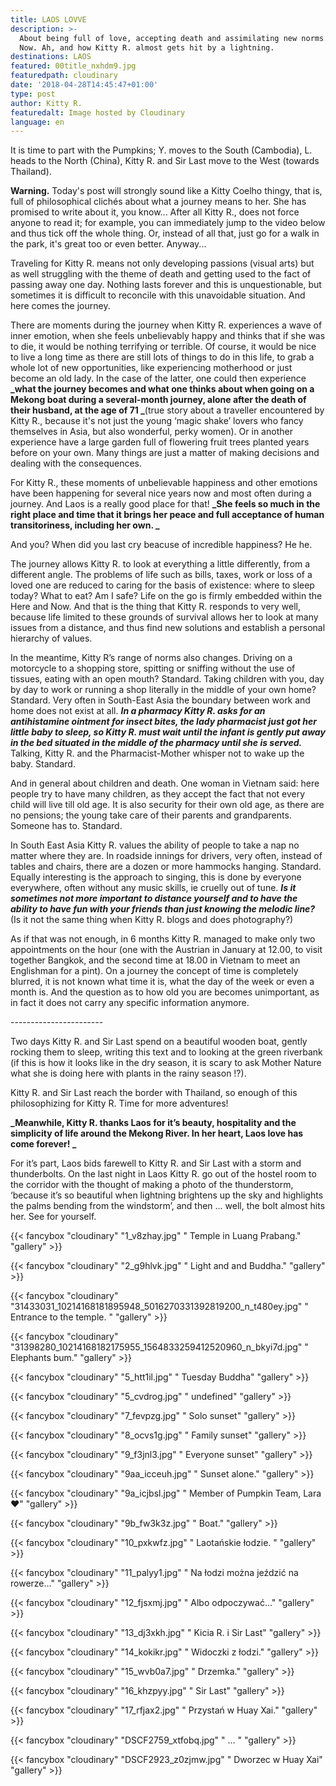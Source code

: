 ```yaml
---
title: LAOS LOVVE
description: >-
  About being full of love, accepting death and assimilating new norms. Here and
  Now. Ah, and how Kitty R. almost gets hit by a lightning.
destinations: LAOS
featured: 00title_nxhdm9.jpg
featuredpath: cloudinary
date: '2018-04-28T14:45:47+01:00'
type: post
author: Kitty R.
featuredalt: Image hosted by Cloudinary
language: en
---
```

It is time to part with the Pumpkins; Y. moves to the South (Cambodia), L. heads to the North (China), Kitty R. and Sir Last move to the West (towards Thailand).

**Warning.** Today's post will strongly sound like a Kitty Coelho thingy, that is, full of philosophical clichés about what a journey means to her. She has promised to write about it, you know... After all Kitty R., does not force anyone to read it; for example, you can immediately jump to the video below and thus tick off the whole thing. Or, instead of all that, just go for a walk in the park, it's great too or even better. Anyway...

Traveling for Kitty R. means not only developing passions (visual arts) but as well struggling with the theme of death and getting used to the fact of passing away one day. Nothing lasts forever and this is unquestionable, but sometimes it is difficult to reconcile with this unavoidable situation. And here comes the journey.

There are moments during the journey when Kitty R. experiences a wave of inner emotion, when she feels unbelievably happy and thinks that if she was to die, it would be nothing terrifying or terrible. Of course, it would be nice to live a long time as there are still lots of things to do in this life, to grab a whole lot of new opportunities, like experiencing motherhood or just become an old lady. In the case of the latter, one could then experience **_what the journey becomes and what one thinks about when going on a Mekong boat during a several-month journey, alone after the death of their husband, at the age of 71 _**(true story about a traveller encountered by Kitty R., because it's not just the young ‘magic shake’ lovers who fancy themselves in Asia, but also wonderful, perky women). Or in another experience have a large garden full of flowering fruit trees planted years before on your own. Many things are just a matter of making decisions and dealing with the consequences.

For Kitty R., these moments of unbelievable happiness and other emotions have been happening for several nice years now and most often during a journey. And Laos is a really good place for that! **_She feels so much in the right place and time that it brings her peace and full acceptance of human transitoriness, including her own.
_**

And you? When did you last cry beacuse of incredible happiness? He he.

The journey allows Kitty R. to look at everything a little differently, from a different angle. The problems of life such as bills, taxes, work or loss of a loved one are reduced to caring for the basis of existence: where to sleep today? What to eat? Am I safe? Life on the go is firmly embedded within the Here and Now. And that is the thing that Kitty R. responds to very well, because life limited to these grounds of survival allows her to look at many issues from a distance, and thus find new solutions and establish a personal hierarchy of values.

In the meantime, Kitty R’s range of norms also changes. Driving on a motorcycle to a shopping store, spitting or sniffing without the use of tissues, eating with an open mouth? Standard. Taking children with you, day by day to work or running a shop literally in the middle of your own home? Standard. Very often in South-East Asia the boundary between work and home does not exist at all. **_In a pharmacy Kitty R. asks for an antihistamine ointment for insect bites, the lady pharmacist just got her little baby to sleep, so Kitty R. must wait until the infant is gently put away in the bed situated in the middle of the pharmacy until she is served._** Talking, Kitty R. and the Pharmacist-Mother whisper  not to wake up the baby. Standard. 

And in general about children and death. One woman in Vietnam said: here people try to have many children, as they accept the fact that not every child will live till old age. It is also security for their own old age, as there are no pensions; the young take care of their parents and grandparents. Someone has to. Standard.

In South East Asia Kitty R. values ​​the ability of people to take a nap no matter where they are. In roadside innings for drivers, very often, instead of tables and chairs, there are a dozen or more hammocks hanging. Standard. Equally interesting is the approach to singing, this is done by everyone everywhere, often without any music skills, ie cruelly out of tune. _**Is it sometimes not more important to distance yourself and to have the ability to have fun with your friends than just knowing the melodic line?**_ (Is it not the same thing when Kitty R. blogs and does photography?)

As if that was not enough, in 6 months Kitty R. managed to make only two appointments on the hour (one with the Austrian in January at 12.00, to visit together Bangkok, and the second time at 18.00 in Vietnam to meet an Englishman for a pint). On a journey the concept of time is completely blurred, it is not known what time it is, what the day of the week or even a month is. And the question as to how old you are becomes unimportant, as in fact it does not carry any specific information anymore.

\-----------------------

Two days Kitty R. and Sir Last spend on a beautiful wooden boat, gently rocking them to sleep, writing this text and to looking at the green riverbank (if this is how it looks like in the dry season, it is scary to ask Mother Nature what she is doing here with plants in the rainy season !?).

Kitty R. and Sir Last reach the border with Thailand, so enough of this philosophizing for Kitty R. Time for more adventures!

**_Meanwhile, Kitty R. thanks Laos for it’s beauty, hospitality and the simplicity of life around the Mekong River. In her heart, Laos love has come forever!
_**

For it’s part, Laos bids farewell to Kitty R. and Sir Last with a storm and thunderbolts. On the last night in Laos Kitty R. go out of the hostel room to the corridor with the thought of making a photo of the thunderstorm, ‘because it’s so beautiful when lightning brightens up the sky and highlights the palms bending from the windstorm’, and then ... well, the bolt almost hits her. See for yourself.

{{< fancybox "cloudinary" "1_v8zhay.jpg" "   Temple in Luang Prabang." "gallery" >}}

{{< fancybox "cloudinary" "2_g9hlvk.jpg" "   Light and and Buddha." "gallery" >}}

{{< fancybox "cloudinary" "31433031_10214168181895948_5016270331392819200_n_t480ey.jpg" "   Entrance to the temple. " "gallery" >}}

{{< fancybox "cloudinary" "31398280_10214168182175955_1564833259412520960_n_bkyi7d.jpg" "   Elephants bum." "gallery" >}}

{{< fancybox "cloudinary" "5_htt1il.jpg" "   Tuesday Buddha" "gallery" >}}

{{< fancybox "cloudinary" "5_cvdrog.jpg" "   undefined" "gallery" >}}

{{< fancybox "cloudinary" "7_fevpzg.jpg" "   Solo sunset" "gallery" >}}

{{< fancybox "cloudinary" "8_ocvs1g.jpg" "   Family sunset" "gallery" >}}

{{< fancybox "cloudinary" "9_f3jnl3.jpg" "   Everyone sunset" "gallery" >}}

{{< fancybox "cloudinary" "9aa_icceuh.jpg" "   Sunset alone." "gallery" >}}

{{< fancybox "cloudinary" "9a_icjbsl.jpg" "   Member of Pumpkin Team, Lara ❤" "gallery" >}}

{{< fancybox "cloudinary" "9b_fw3k3z.jpg" "   Boat." "gallery" >}}

{{< fancybox "cloudinary" "10_pxkwfz.jpg" "  Laotańskie łodzie. " "gallery" >}}

{{< fancybox "cloudinary" "11_palyy1.jpg" "  Na łodzi można jeździć na rowerze..." "gallery" >}}

{{< fancybox "cloudinary" "12_fjsxmj.jpg" "  Albo odpoczywać..." "gallery" >}}

{{< fancybox "cloudinary" "13_dj3xkh.jpg" "  Kicia R. i Sir Last" "gallery" >}}

{{< fancybox "cloudinary" "14_kokikr.jpg" "  Widoczki z łodzi." "gallery" >}}

{{< fancybox "cloudinary" "15_wvb0a7.jpg" "  Drzemka." "gallery" >}}

{{< fancybox "cloudinary" "16_khzpyy.jpg" "  Sir Last" "gallery" >}}

{{< fancybox "cloudinary" "17_rfjax2.jpg" "  Przystań w Huay Xai." "gallery" >}}

{{< fancybox "cloudinary" "DSCF2759_xtfobq.jpg" "  ... " "gallery" >}}

{{< fancybox "cloudinary" "DSCF2923_z0zjmw.jpg" "  Dworzec w Huay Xai" "gallery" >}}
